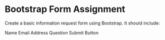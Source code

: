 # Bootstrap Form Assignment

Create a basic information request form using Bootstrap. It should include:

Name
Email Address
Question
Submit Button
 